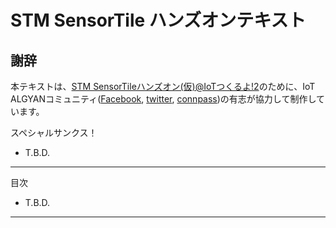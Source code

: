 # STM SensorTile ハンズオンテキスト

## 謝辞

本テキストは、[STM SensorTileハンズオン(仮)@IoTつくるよ!2](https://algyan.connpass.com/event/152149/)のために、IoT ALGYANコミュニティ([Facebook](https://www.facebook.com/groups/ioytjp/), [twitter](https://twitter.com/IOT_ALGYAN?lang=ja), [connpass](https://algyan.connpass.com/))の有志が協力して制作しています。

スペシャルサンクス！

* T.B.D.

---

目次

* T.B.D.

---
